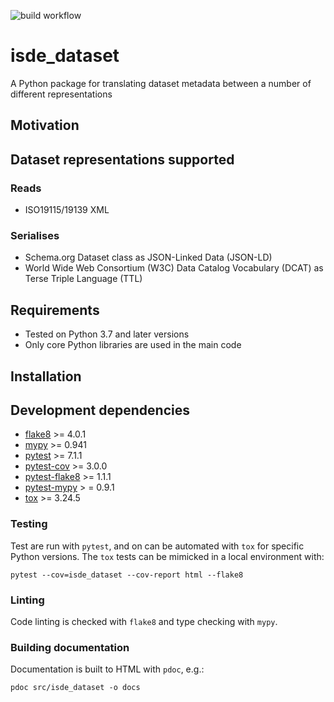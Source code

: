 ![build workflow](https://github.com/adamml/isde-translator/actions/workflows/build.yml/badge.svg)

# isde_dataset

A Python package for translating dataset metadata between a 
number of different representations

## Motivation

## Dataset representations supported

### Reads

- ISO19115/19139 XML

### Serialises

- Schema.org Dataset class as JSON-Linked Data (JSON-LD)
- World Wide Web Consortium (W3C) Data Catalog Vocabulary 
(DCAT) as Terse Triple Language (TTL) 

## Requirements

- Tested on Python 3.7 and later versions
- Only core Python libraries are used in the main code

## Installation

## Development dependencies

- [flake8](https://pypi.org/project/flake8/) >= 4.0.1
- [mypy](https://pypi.org/project/mypy/) >= 0.941
- [pytest](https://pypi.org/project/pytest/) >= 7.1.1
- [pytest-cov](https://pypi.org/project/pytest-cov/) >= 3.0.0
- [pytest-flake8](https://pypi.org/project/pytest-flake8/) >= 1.1.1
- [pytest-mypy](https://pypi.org/project/pytest-mypy/) > = 0.9.1
- [tox](https://pypi.org/project/tox/) >= 3.24.5

### Testing

Test are run with `pytest`, and on can be automated with `tox`
for specific Python versions. The `tox` tests can be mimicked in 
a local environment with:

````commandline
pytest --cov=isde_dataset --cov-report html --flake8
````

### Linting

Code linting is checked with `flake8` and type checking with
`mypy`.

### Building documentation

Documentation is built to HTML with `pdoc`, e.g.:

````commandline
pdoc src/isde_dataset -o docs
````